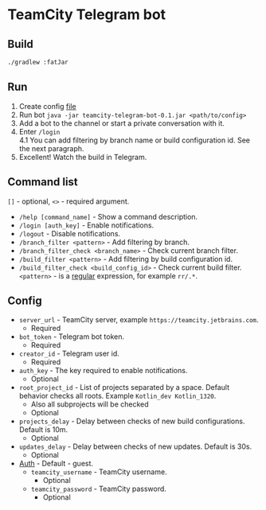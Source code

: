 # TeamCity Telegram bot

## Build
```bash
./gradlew :fatJar
```

## Run
1. Create config [file](src/main/resources/tcbot.properties)
2. Run bot `java -jar teamcity-telegram-bot-0.1.jar <path/to/config>`
3. Add a bot to the channel or start a private conversation with it.
4. Enter `/login`  
    4.1 You can add filtering by branch name or build configuration id. See the next paragraph. 
5. Excellent! Watch the build in Telegram.

## Command list
`[]` - optional, `<>` - required argument.
* `/help [command_name]` - Show a command description.  
* `/login [auth_key]` - Enable notifications.  
* `/logout` -  Disable notifications.  
* `/branch_filter <pattern>` - Add filtering by branch.  
* `/branch_filter_check <branch_name>` - Check current branch filter.  
* `/build_filter <pattern>` - Add filtering by build configuration id.  
* `/build_filter_check <build_config_id>` - Check current build filter.  
`<pattern>` - is a [regular](https://docs.oracle.com/javase/8/docs/api/java/util/regex/Pattern.html) expression, for example `rr/.*`.

## Config
* `server_url` - TeamCity server, example `https://teamcity.jetbrains.com`.  
  * Required  
* `bot_token` - Telegram bot token.  
  * Required  
* `creator_id` - Telegram user id.  
  * Required  
* `auth_key` - The key required to enable notifications.  
  * Optional  
* `root_project_id` - List of projects separated by a space. Default behavior checks all roots. Example `Kotlin_dev Kotlin_1320`. 
  * Also all subprojects will be checked
  * Optional  
* `projects_delay` - Delay between checks of new build configurations. Default is 10m.  
  * Optional  
* `updates_delay` - Delay between checks of new updates. Default is 30s.  
  * Optional  
* [Auth](https://confluence.jetbrains.com/display/TCD10/REST+API#RESTAPI-RESTAuthentication) - Default - guest.
    * `teamcity_username` - TeamCity username.  
      * Optional  
    * `teamcity_password` - TeamCity password.  
      * Optional  